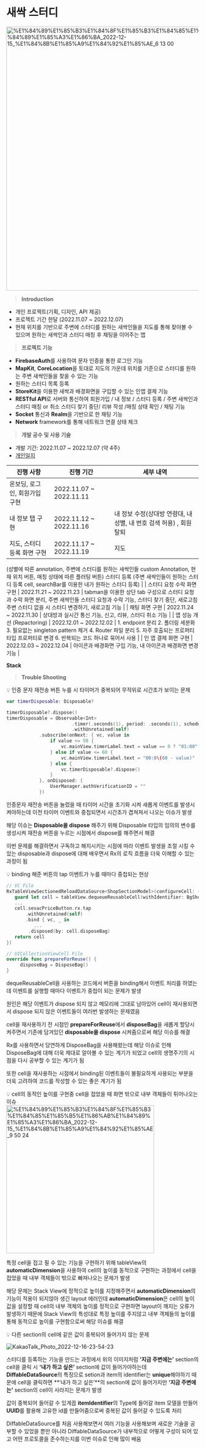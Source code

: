 # 새싹 스터디

<img width="690" alt="%E1%84%89%E1%85%B3%E1%84%8F%E1%85%B3%E1%84%85%E1%85%B5%E1%86%AB%E1%84%89%E1%85%A3%E1%86%BA_2022-12-15_%E1%84%8B%E1%85%A9%E1%84%92%E1%85%AE_6 13 00" src="https://user-images.githubusercontent.com/83345066/208295022-1f3d7607-17e5-4e90-9e67-8500d136e3ac.png">

> **Introduction**
> 
- 개인 프로젝트(기획, 디자인, API 제공)
- 프로젝트 기간 한달 (2022.11.07 ~ 2022.12.07)
- 현재 위치를 기반으로 주변에 스터디를 원하는 새싹인들을 지도를 통해 찾아볼 수 있으며 원하는 새싹인과 스터디 매칭 후 채팅을 이어주는 앱

> **프로젝트 기능**
> 
- **FirebaseAuth**를 사용하여 문자 인증을 통한 로그인 기능
- **MapKit**, **CoreLocation**을 토대로 지도의 가운데 위치를 기준으로 스터디를 원하는 주변 새싹인들을 찾을 수 있는 기능
- 원하는 스터디 목록 등록
- **StoreKit**을 이용한 새싹과 배경화면을 구입할 수 있는 인앱 결제 기능
- **RESTful API**로 서버와 통신하여 
회원가입 / 내 정보 / 스터디 등록 / 주변 새싹인과 스터디 매칭 or 취소
스터디 찾기 중단/ 리뷰 작성 /매칭 상태 확인 / 채팅 기능
- **Socket** 통신과 **Realm**을 기반으로 한 채팅 기능
- **Network** framework를 통해 네트워크 연결 상태 체크

> **개발 공수 및 사용 기술**
> 
- 개발 기간: 2022.11.07 ~ 2022.12.07 (약 4주)
- [개인일지](https://www.notion.so/09865db883654d33ba1c7a996d54f48a)

|                       진행 사항 |                       진행 기간 |                       세부 내역 |
| --- | --- | --- |
| 온보딩, 로그인, 회원가입 구현 | 2022.11.07 ~ 2022.11.11 |  |
| 내 정보 탭 구현 | 2022.11.12 ~ 2022.11.16 | 내 정보 수정(상대방 연령대, 내 성별, 내 번호 검색 허용) , 회원탈퇴 |
| 지도, 스터디 등록 화면 구현 | 2022.11.17 ~ 2022.11.19 | 지도
(성별에 따른 annotation, 주변에 스터디를 원하는 새싹인들 custom Annotation, 현재 위치 버튼, 매칭 상태에 따른 플러팅 버튼)
스터디 등록
(주변 새싹인들이 원하는 스터디 등록 cell, searchBar를 이용한 내가 원하는 스터디 등록) |
| 스터디 요청 수락 화면 구현 | 2022.11.21 ~ 2022.11.23 | tabman을 이용한 상단 tab 구성으로 스터디 요청과 수락 화면 분리,
주변 새싹인들 스터디 요청과 수락 기능,
스터디 찾기 중단, 새로고침
주변 스터디 없을 시 스터디 변경하기, 새로고침 기능 |
| 채팅 화면 구현 | 2022.11.24 ~ 2022.11.30 | 상대방과 실시간 통신 기능,
신고, 리뷰, 스터디 취소 기능 |
| 앱 성능 개선 (Repactoring) | 2022.12.01 ~ 2022.12.02 | 1. endpoint 분리
2. 폴더링 세분화
3. 필요없는 singleton pattern 제거
4. Router 파일 분리
5. 자주 호출되는 프로퍼티 타입 프로퍼티로 변경
6. 반복되는 코드 하나로 묶어서 사용 |
| 인 앱 결제 화면 구현 | 2022.12.03 ~ 2022.12.04 | 아이콘과 배경화면 구입 기능,
내 아이콘과 배경화면 변경 기능 |

**Stack**

> **Trouble Shooting**
> 

<aside>
💡 인증 문자 재전송 버튼 누를 시 타이머가 중복되어 무작위로 시간초가 보이는 문제

</aside>

```swift
var timerDisposable: Disposable?

timerDisposable?.dispose()
timerDisposable = Observable<Int>
						.timer(.seconds(1), period: .seconds(1), scheduler: MainScheduler.instance)
						.withUnretained(self)
            .subscribe(onNext: { vc, value in
                if value <= 50 {
                    vc.mainView.timerLabel.text = value == 0 ? "01:00" : "00:\(60 - value)"
                } else if value <= 60 {
                    vc.mainView.timerLabel.text = "00:0\(60 - value)"
                } else {
                    vc.timerDisposable?.dispose()
                }
            }, onDisposed: {
                UserManager.authVerificationID = ""
            })
```

인증문자 재전송 버튼을 눌렀을 때 타이머 시간을 초기화 시켜 새롭게 이벤트를 발생시켜야하는데 이전 타이머 이벤트와 중첩되면서 시간초가 겹쳐져서 나오는 이슈가 발생

해당 이슈는 **Disposable을 dispose** 해주기 위해 Disposable 타입의 임의의 변수를 생성시켜 재전송 버튼을 누르는 시점에서 dispose를 해주면서 해결

이번 문제를 해결하면서 구독하고 해지시키는 시점에 따라 이벤트 발생을 조절 시킬 수 있는 disposable과 dispose에 대해 배우면서 Rx의 로직 흐름을 더욱 이해할 수 있는 과정이 됨

<aside>
💡 binding 해준 버튼의 tap 이벤트가 누를 때마다 중첩되는 현상

</aside>

```swift
// VC File
RxTableViewSectionedReloadDataSource<ShopSectionModel>(configureCell: { dataSource, tableView, indexPath, item in
   guard let cell = tableView.dequeueReusableCell(withIdentifier: BgShopTableViewCell.reusableIdentifier, for: indexPath) as? BgShopTableViewCell else {return UITableViewCell()}
   ...
   cell.sesacPriceButton.rx.tap
       .withUnretained(self)
       .bind { vc, _ in
          ...
        .disposed(by: cell.disposeBag)
   return cell
})

// UICollectionViewCell File
override func prepareForReuse() {
     disposeBag = DisposeBag()
}
```

dequeReusableCell을 사용하는 코드에서 버튼을 binding해서 이벤트 처리를 하였는데 이벤트를 실행할 때마다 이벤트가 중첩이 되는 문제가 발생

원인은 해당 이벤트가 dispose 되지 않고 메모리에 그대로 남아있어 cell이 재사용되면서 dispose 되지 않은 이벤트들이 여러번 발생하는 문제였음

cell을 재사용하기 전 시점인 **prepareForReuse**에서 **disposeBag**을 새롭게 할당시켜주면서 기존에 담겨있던 **disposable을 dispose** 시켜줌으로써 해당 이슈를 해결

Rx를 사용하면서 당연하게 DisposeBag을 사용해왔는데 해당 이슈로 인해 DisposeBag에 대해 더욱 제대로 알아볼 수 있는 계기가 되었고 cell의 생명주기의 시점을 다시 공부할 수 있는 계기가 됨

또한 cell을 재사용하는 시점에서 binding된 이벤트들이 불필요하게 사용되는 부분을 더욱 고려하여 코드를 작성할 수 있는 좋은 계기가 됨

<aside>
💡 cell의 동적인 높이를 구현중 cell을 접었을 때 화면 밖으로 내부 객체들이 튀어나오는 이슈

</aside>

<img width="387" alt="%E1%84%89%E1%85%B3%E1%84%8F%E1%85%B3%E1%84%85%E1%85%B5%E1%86%AB%E1%84%89%E1%85%A3%E1%86%BA_2022-12-15_%E1%84%8B%E1%85%A9%E1%84%92%E1%85%AE_9 50 24" src="https://user-images.githubusercontent.com/83345066/208295029-0fa376f3-a790-4e07-8925-867cef97def0.png">

특정 cell을 접고 필 수 있는 기능을 구현하기 위해 tableView의 **automaticDimension**을 사용하여 cell의 높이를 동적으로 구현하는 과정에서 cell을 접었을 때 내부 객체들이 밖으로 빠져나오는 문제가 발생

해당 문제는 Stack View에 정적으로 높이를 지정해주면서 **automaticDimension**의 기능이 적용이 되지않아 생긴 layout 에러인데 **automaticDimension**은 cell의 높이값을 설정할 때 cell의 내부 객체의 높이를 정적으로 구현하면 layout이 깨지는 오류가 발생하기 때문에 Stack View의 특성대로 특정 높이를 주지않고 내부 객체들의 높이를 통해 동적으로 높이를 구현함으로써 해당 이슈를 해결

<aside>
💡 다른 section의 cell에 같은 값이 중복되어 들어가지 않는 문제

</aside>

![KakaoTalk_Photo_2022-12-16-23-54-23](https://user-images.githubusercontent.com/83345066/208295034-653d0637-f17a-412d-8299-19f6df8152d2.jpeg)

스터디를 등록하는 기능을 만드는 과정에서 위의 이미지처럼 **‘지금 주변에는’** section의 cell을 클릭 시 **‘내가 하고 싶은’** section에 값이 들어가야하는데 **DiffableDataSource**의 특징으로 setion과 item의 identifier는 **unique**해야하기 때문에 cell을 클릭하면 **‘내가 하고 싶은’**의 section에 값이 들어가지만 **‘지금 주변에는’** section의 cell이 사라지는 문제가 발생

값이 중복되어 들어갈 수 있게끔 **itemIdentifier**의 Type에 들어갈 item 모델을 만들어 **UUID**를 활용해 고유한 id를 만들어줌으로써 중복된 값이 들어갈 수 있도록 처리

DiffableDataSource를 처음 사용해보면서 여러 기능을 사용해보며 새로운 기술을 공부할 수 있었을 뿐만 아니라 DiffableDataSource가 내부적으로 어떻게 구성이 되어 있고 어떤 프로토콜을 준수하는지를 이번 이슈로 인해 많이 배움

